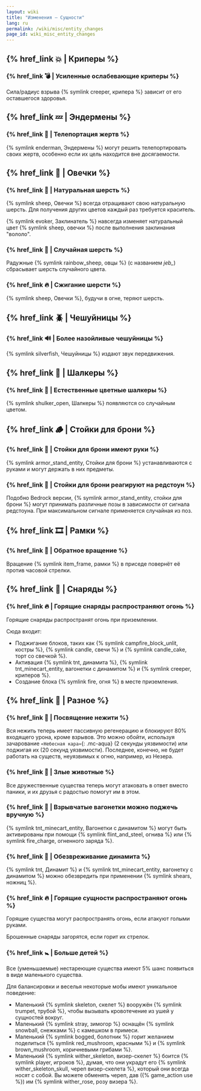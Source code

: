 ```yaml
---
layout: wiki
title: "Изменения — Сущности"
lang: ru
permalink: /wiki/misc/entity_changes
page_id: wiki_misc_entity_changes
---
```


## {% href_link 💥 | Криперы %}

### {% href_link 💣️ | Усиленные ослабевающие криперы %}
Сила/радиус взрыва {% symlink creeper, крипера %} зависит от его оставшегося здоровья.


## {% href_link 💤 | Эндермены %}

### {% href_link 🔄 | Телепортация жертв %}
{% symlink enderman, Эндермены %} могут решить телепортировать своих жертв, особенно если их цель находится вне досягаемости.


## {% href_link 🐑 | Овечки %}

### {% href_link 👕 | Натуральная шерсть %}
{% symlink sheep, Овечки %} всегда отращивают свою натуральную шерсть. Для получения других цветов каждый раз требуется краситель.

{% symlink evoker, Заклинатель %} навсегда изменяет натуральный цвет {% symlink sheep, овечки %} после выполнения заклинания "вололо".

### {% href_link 🌈 | Случайная шерсть %}
Радужные {% symlink rainbow_sheep, овцы %} (с названием _jeb\__) сбрасывает шерсть случайного цвета.

### {% href_link 🔥 | Сжигание шерсти %}
{% symlink sheep, Овечки %}, будучи в огне, теряют шерсть.


## {% href_link 🪲 | Чешуйницы %}

### {% href_link 🔊 | Более назойливые чешуйницы %}
{% symlink silverfish, Чешуйницы %} издают звук передвижения.


## {% href_link 🐚 | Шалкеры %}

### {% href_link 🌈 | Естественные цветные шалкеры %}
{% symlink shulker_open, Шалкеры %} появляются со случайным цветом.


## {% href_link 🪵 | Стойки для брони %}

### {% href_link 🧰 | Стойки для брони имеют руки %}
{% symlink armor_stand_entity, Стойки для брони %} устанавливаются с руками и могут держать в них предметы.

### {% href_link 🤸 | Стойки для брони реагируют на редстоун %}
Подобно Bedrock версии, {% symlink armor_stand_entity, стойки для брони %} могут принимать различные позы в зависимости от сигнала редстоуна. При максимальном сигнале применяется случайная из поз.


## {% href_link 🎞️ | Рамки %}

### {% href_link 🔄 | Обратное вращение %}
Вращение {% symlink item_frame, рамки %} в приседе повернёт её против часовой стрелки.


## {% href_link 🏹 | Снаряды %}

### {% href_link 🔥 | Горящие снаряды распространяют огонь %}
Горящие снаряды распространят огонь при приземлении.

Сюда входит:
- Поджигание блоков, таких как {% symlink campfire_block_unlit, костры %}, {% symlink candle, свечи %} и {% symlink candle_cake, торт со свечкой %}.
- Активация {% symlink tnt, динамита %}, {% symlink tnt_minecart_entity, вагонетки с динамитом %} и {% symlink creeper, криперов %}.
- Создание блока {% symlink fire, огня %} в месте приземления.


## {% href_link 🧩 | Разное %}

### {% href_link 🧟 | Посвящение нежити %}
Вся нежить теперь имеет пассивную регенерацию и блокируют 80% входящего урона, кроме взрывов. Это можно обойти, используя зачарование `«Небесная кара»`{: .mc-aqua} (2 секунды уязвимости) или поджигая их (20 секунд уязвимости). Последнее, конечно, не будет работать на существ, неуязвимых к огню, например, из Незера.

### {% href_link 💢 | Злые животные %}
Все дружественные существа теперь могут атаковать в ответ вместо паники, и их друзья с радостью помогут им в этом.

### {% href_link 🧨 | Взрывчатые вагонетки можно поджечь вручную %}
{% symlink tnt_minecart_entity, Вагонетки с динамитом %} могут быть активированы при помощи {% symlink flint_and_steel, огнива %} или {% symlink fire_charge, огненного заряда %}.

### {% href_link 🎇 | Обезвреживание динамита %}
{% symlink tnt, Динамит %} и {% symlink tnt_minecart_entity, вагонетку с динамитом %} можно обезвредить при применении {% symlink shears, ножниц %}.

### {% href_link 🔥 | Горящие сущности распространяют огонь %}
Горящие существа могут распространять огонь, если атакуют голыми руками.

Брошенные снаряды загорятся, если горит их стрелок.

### {% href_link 🚼️ | Больше детей %}
Все (уменьшаемые) нестареющие существа имеют 5% шанс появиться в виде маленького существа.

Для балансировки и веселья некоторые мобы имеют уникальное поведение:
- Маленький {% symlink skeleton, скелет %} вооружён {% symlink trumpet, трубой %}, чтобы вызывать кровотечение из ушей у сущностей вокруг.
- Маленький {% symlink stray, зимогор %} оснащён {% symlink snowball, снежками %} с камешком в примеси.
- Маленький {% symlink bogged, болотник %} горит желанием поделиться {% symlink red_mushroom, красными %} и {% symlink brown_mushroom, коричневыми грибами %}.
- Маленький {% symlink wither_skeleton, визер-скелет %} боится {% symlink player, игроков %}, думая, что они украдут его {% symlink wither_skeleton_skull, череп визер-скелета %}, который они всегда носят с собой. Вы можете обменять череп, дав ({% game_action use %}) им {% symlink wither_rose, розу визера %}.
